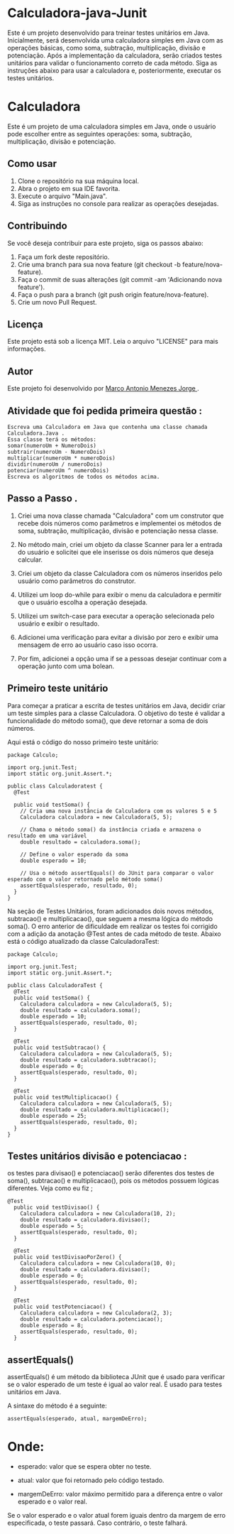 #  Calculadora-java-Junit
Este é um projeto desenvolvido para treinar testes unitários em Java. Inicialmente, será desenvolvida uma calculadora simples em Java com as operações básicas, como soma, subtração, multiplicação, divisão e potenciação. Após a implementação da calculadora, serão criados testes unitários para validar o funcionamento correto de cada método. Siga as instruções abaixo para usar a calculadora e, posteriormente, executar os testes unitários.

# Calculadora
Este é um projeto de uma calculadora simples em Java, onde o usuário pode escolher entre as seguintes operações: soma, subtração, multiplicação, divisão e potenciação.

## Como usar

1. Clone o repositório na sua máquina local.
2. Abra o projeto em sua IDE favorita.
3. Execute o arquivo "Main.java".
4. Siga as instruções no console para realizar as operações desejadas.

## Contribuindo
Se você deseja contribuir para este projeto, siga os passos abaixo:

1. Faça um fork deste repositório.
2. Crie uma branch para sua nova feature (git checkout -b feature/nova-feature).
3. Faça o commit de suas alterações (git commit -am 'Adicionando nova feature').
4. Faça o push para a branch (git push origin feature/nova-feature).
5. Crie um novo Pull Request.

## Licença

Este projeto está sob a licença MIT. Leia o arquivo "LICENSE" para mais informações.

## Autor
Este projeto foi desenvolvido por [Marco Antonio Menezes Jorge ](https://github.com/MarcoAntonioMj).

## Atividade que foi pedida primeira questão : 
```
Escreva uma Calculadora em Java que contenha uma classe chamada 
Calculadora.Java .
Essa classe terá os métodos: 
somar(numeroUm + NumeroDois)
subtrair(numeroUm - NumeroDois)
multiplicar(numeroUm * numeroDois)
dividir(numeroUm / numeroDois)
potenciar(numeroUm ^ numeroDois)
Escreva os algoritmos de todos os métodos acima.
```
## Passo a Passo . 

1.  Criei uma nova classe chamada "Calculadora" com um construtor que recebe dois números como parâmetros e implementei os métodos de soma, subtração, multiplicação,       divisão e potenciação nessa classe.

2. No método main, criei um objeto da classe Scanner para ler a entrada do usuário e solicitei que ele inserisse os dois números que deseja calcular.

3. Criei um objeto da classe Calculadora com os números inseridos pelo usuário como parâmetros do construtor.

4. Utilizei um loop do-while para exibir o menu da calculadora e permitir que o usuário escolha a operação desejada.

5. Utilizei um switch-case para executar a operação selecionada pelo usuário e exibir o resultado.

6. Adicionei uma verificação para evitar a divisão por zero e exibir uma mensagem de erro ao usuário caso isso ocorra.

7. Por fim, adicionei a opção uma if se a pessoas desejar continuar com a operação junto com uma bolean.

## Primeiro teste unitário
Para começar a praticar a escrita de testes unitários em Java, decidir criar um teste simples para a classe Calculadora. O objetivo do teste é validar a funcionalidade do método soma(), que deve retornar a soma de dois números.

Aqui está o código do nosso primeiro teste unitário:
```
package Calculo;

import org.junit.Test;
import static org.junit.Assert.*;

public class Calculadoratest {
  @Test

  public void testSoma() {
    // Cria uma nova instância de Calculadora com os valores 5 e 5
    Calculadora calculadora = new Calculadora(5, 5);
    
    // Chama o método soma() da instância criada e armazena o resultado em uma variável
    double resultado = calculadora.soma();
    
    // Define o valor esperado da soma
    double esperado = 10;
    
    // Usa o método assertEquals() do JUnit para comparar o valor esperado com o valor retornado pelo método soma()
    assertEquals(esperado, resultado, 0);
  }
}

```
Na seção de Testes Unitários, foram adicionados dois novos métodos, subtracao() e multiplicacao(), que seguem a mesma lógica do método soma(). O erro anterior de dificuldade em realizar os testes foi corrigido com a adição da anotação @Test antes de cada método de teste.
Abaixo está o código atualizado da classe CalculadoraTest:
```
package Calculo;

import org.junit.Test;
import static org.junit.Assert.*;

public class CalculadoraTest {
  @Test
  public void testSoma() {
    Calculadora calculadora = new Calculadora(5, 5);
    double resultado = calculadora.soma();
    double esperado = 10;
    assertEquals(esperado, resultado, 0);
  }

  @Test
  public void testSubtracao() {
    Calculadora calculadora = new Calculadora(5, 5);
    double resultado = calculadora.subtracao();
    double esperado = 0;
    assertEquals(esperado, resultado, 0);
  }

  @Test
  public void testMultiplicacao() {
    Calculadora calculadora = new Calculadora(5, 5);
    double resultado = calculadora.multiplicacao();
    double esperado = 25;
    assertEquals(esperado, resultado, 0);
  }
}
```
## Testes unitários divisão e potenciacao :
os testes para divisao() e potenciacao() serão diferentes dos testes de soma(), subtracao() e multiplicacao(), pois os métodos possuem lógicas diferentes. Veja como eu fiz ; 
```
@Test
  public void testDivisao() {
    Calculadora calculadora = new Calculadora(10, 2);
    double resultado = calculadora.divisao();
    double esperado = 5;
    assertEquals(esperado, resultado, 0);
  }

  @Test
  public void testDivisaoPorZero() {
    Calculadora calculadora = new Calculadora(10, 0);
    double resultado = calculadora.divisao();
    double esperado = 0;
    assertEquals(esperado, resultado, 0);
  }

  @Test
  public void testPotenciacao() {
    Calculadora calculadora = new Calculadora(2, 3);
    double resultado = calculadora.potenciacao();
    double esperado = 8;
    assertEquals(esperado, resultado, 0);
  }
```
## assertEquals()
assertEquals() é um método da biblioteca JUnit que é usado para verificar se o valor esperado de um teste é igual ao valor real. É usado para testes unitários em Java.

A sintaxe do método é a seguinte:
```
assertEquals(esperado, atual, margemDeErro);
```
# Onde:

- esperado: valor que se espera obter no teste.

- atual: valor que foi retornado pelo código testado.

- margemDeErro: valor máximo permitido para a diferença entre o valor esperado e o valor real.

 Se o valor esperado e o valor atual forem iguais dentro da margem de erro especificada, o teste passará. Caso contrário, o teste falhará.
